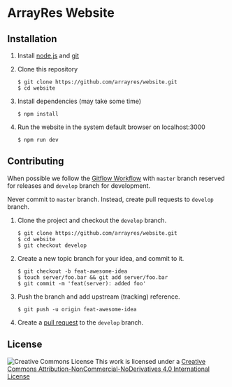 # ArrayRes Website

## Installation

 1. Install [node.js](https://nodejs.org/) and [git](https://git-scm.com/downloads)

 2. Clone this repository

        $ git clone https://github.com/arrayres/website.git
        $ cd website

 3. Install dependencies (may take some time)

        $ npm install

 4. Run the website in the system default browser on localhost:3000

        $ npm run dev

## Contributing

When possible we follow the [Gitflow Workflow](http://nvie.com/posts/a-successful-git-branching-model/) with `master` branch reserved for releases and `develop` branch for development.

Never commit to `master` branch. Instead, create pull requests to `develop` branch.

 1. Clone the project and checkout the `develop` branch.

        $ git clone https://github.com/arrayres/website.git
        $ cd website
        $ git checkout develop

 2. Create a new topic branch for your idea, and commit to it.

        $ git checkout -b feat-awesome-idea
        $ touch server/foo.bar && git add server/foo.bar
        $ git commit -m 'feat(server): added foo'

 3. Push the branch and add upstream (tracking) reference.

        $ git push -u origin feat-awesome-idea

 4. Create a [pull request](https://help.github.com/articles/using-pull-requests/) to the `develop` branch.

## License

![Creative Commons License](https://i.creativecommons.org/l/by-nc-nd/4.0/80x15.png) This work is licensed under a [Creative Commons Attribution-NonCommercial-NoDerivatives 4.0 International License](http://creativecommons.org/licenses/by-nc-nd/4.0/)
